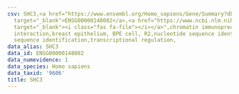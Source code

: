 ```yaml
---
csv: SHC3,<a href="https://www.ensembl.org/Homo_sapiens/Gene/Summary?db=core;g=ENSG00000148082"
  target="_blank">ENSG00000148082</a>,<a href="https://www.ncbi.nlm.nih.gov/pubmed/22863008"
  target="_blank"><i class="fas fa-file"></i></a>",chromatin immunoprecipitation assay,direct
  interaction,breast epithelium, BPE cell, R2,nucleotide sequence identification,nucleotide
  sequence identification,transcriptional regulation,
data_alias: SHC3
data_id: ENSG00000148082
data_numevidence: 1
data_species: Homo sapiens
data_taxid: '9606'
title: SHC3
---
```

